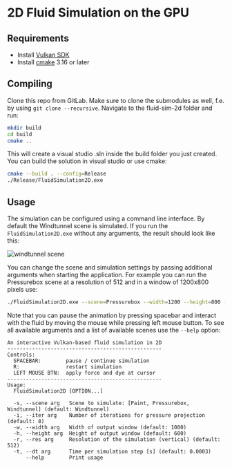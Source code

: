 # 2D Fluid Simulation on the GPU



## Requirements

- Install [Vulkan SDK](https://vulkan.lunarg.com)
- Install [cmake](https://cmake.org) 3.16 or later

## Compiling

Clone this repo from GitLab. Make sure to clone the submodules as well, f.e. by using `git clone --recursive`. Navigate to the fluid-sim-2d folder and run:

```sh
mkdir build
cd build
cmake ..
```
This will create a visual studio .sln inside the build folder you just created. You can build the solution in visual studio or use cmake:

```sh
cmake --build . --config=Release
./Release/FluidSimulation2D.exe
```

## Usage

The simulation can be configured using a command line interface. By default the Windtunnel scene is simulated. If you run the `FluidSimulation2D.exe` without any arguments, the result should look like this:

![windtunnel scene](./images/windtunnel-reference.png)
 
You can change the scene and simulation settings by passing additional arguments when starting the application. For example you can run the Pressurebox scene at a resolution of 512 and in a window of 1200x800 pixels use:
```sh
./FluidSimulation2D.exe --scene=Pressurebox --width=1200 --height=800 --res=512
```

Note that you can pause the animation by pressing spacebar and interact with the fluid by moving the mouse while pressing left mouse button.
To see all available arguments and a list of available scenes use the `--help` option:
```
An interactive Vulkan-based fluid simulation in 2D
--------------------------------------------------
Controls:
  SPACEBAR:        pause / continue simulation
  R:               restart simulation
  LEFT MOUSE BTN:  apply force and dye at cursor
--------------------------------------------------
Usage:
  FluidSimulation2D [OPTION...]

  -s, --scene arg   Scene to simulate: [Paint, Pressurebox, Windtunnel] (default: Windtunnel)
  -i, --iter arg    Number of iterations for pressure projection (default: 8)
  -w, --width arg   Width of output window (default: 1000)
  -h, --height arg  Height of output window (default: 600)
  -r, --res arg     Resolution of the simulation (vertical) (default: 512)
  -t, --dt arg      Time per simulation step [s] (default: 0.0003)
      --help        Print usage
```